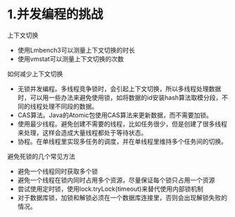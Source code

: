 # 1.并发编程的挑战

上下文切换

+ 使用Lmbench3可以测量上下文切换的时长
+ 使用vmstat可以测量上下文切换的次数

如何减少上下文切换

+ 无锁并发编程。多线程竞争锁时，会引起上下文切换，所以多线程处理数据时，可以用一些办法来避免使用锁，如将数据的id安装hash算法取模分段，不同的线程处理不同段的数据。
+ CAS算法。Java的Atomic包使用CAS算法来更新数据，而不需要加锁。
+ 使用最少线程。避免创建不需要的线程，比如任务很少，但是创建了很多线程来处理，这样会造成大量线程都处于等待状态。
+ 协程。在单线程里实现多任务的调度，并在单线程里维持多个任务间的切换。

避免死锁的几个常见方法

+ 避免一个线程同时获取多个锁
+ 避免一个线程在锁内同时占用多个资源，尽量保证每个锁只占用一个资源
+ 尝试使用定时锁，使用lock.tryLock(timeout)来替代使用内部锁机制
+ 对于数据库锁，加锁和解锁必须在一个数据库连接里，否则会出现解锁失败的情况。

